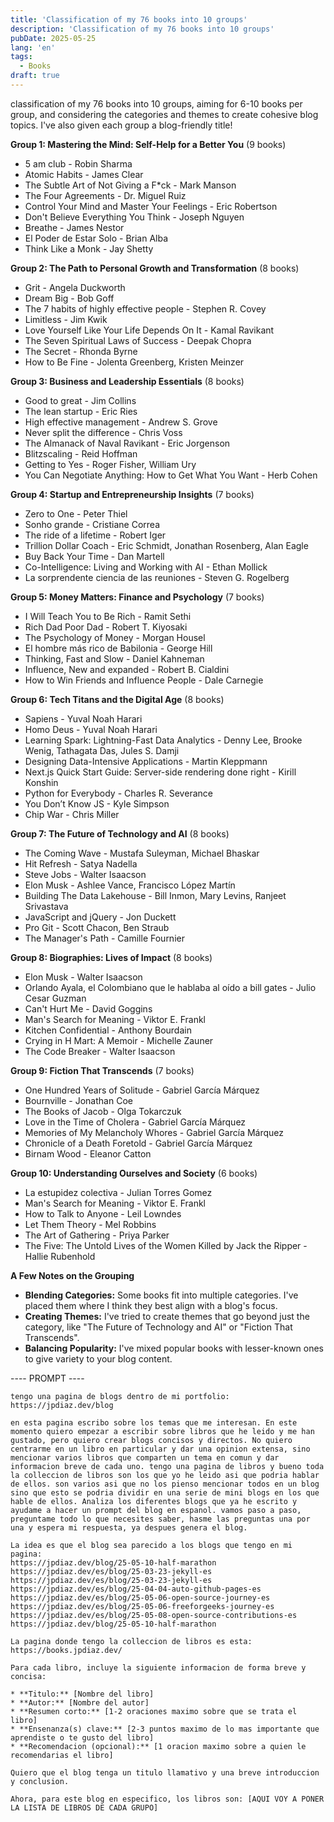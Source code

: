 ```yaml
---
title: 'Classification of my 76 books into 10 groups'
description: 'Classification of my 76 books into 10 groups'
pubDate: 2025-05-25
lang: 'en'
tags:
  - Books
draft: true
---
```


classification of my 76 books into 10 groups, aiming for 6-10 books per group, and considering the categories and themes to create cohesive blog topics. I've also given each group a blog-friendly title!

**Group 1: Mastering the Mind: Self-Help for a Better You** (9 books)

- 5 am club - Robin Sharma
- Atomic Habits - James Clear
- The Subtle Art of Not Giving a F\*ck - Mark Manson
- The Four Agreements - Dr. Miguel Ruiz
- Control Your Mind and Master Your Feelings - Eric Robertson
- Don't Believe Everything You Think - Joseph Nguyen
- Breathe - James Nestor
- El Poder de Estar Solo - Brian Alba
- Think Like a Monk - Jay Shetty

**Group 2: The Path to Personal Growth and Transformation** (8 books)

- Grit - Angela Duckworth
- Dream Big - Bob Goff
- The 7 habits of highly effective people - Stephen R. Covey
- Limitless - Jim Kwik
- Love Yourself Like Your Life Depends On It - Kamal Ravikant
- The Seven Spiritual Laws of Success - Deepak Chopra
- The Secret - Rhonda Byrne
- How to Be Fine - Jolenta Greenberg, Kristen Meinzer

**Group 3: Business and Leadership Essentials** (8 books)

- Good to great - Jim Collins
- The lean startup - Eric Ries
- High effective management - Andrew S. Grove
- Never split the difference - Chris Voss
- The Almanack of Naval Ravikant - Eric Jorgenson
- Blitzscaling - Reid Hoffman
- Getting to Yes - Roger Fisher, William Ury
- You Can Negotiate Anything: How to Get What You Want - Herb Cohen

**Group 4: Startup and Entrepreneurship Insights** (7 books)

- Zero to One - Peter Thiel
- Sonho grande - Cristiane Correa
- The ride of a lifetime - Robert Iger
- Trillion Dollar Coach - Eric Schmidt, Jonathan Rosenberg, Alan Eagle
- Buy Back Your Time - Dan Martell
- Co-Intelligence: Living and Working with AI - Ethan Mollick
- La sorprendente ciencia de las reuniones - Steven G. Rogelberg

**Group 5: Money Matters: Finance and Psychology** (7 books)

- I Will Teach You to Be Rich - Ramit Sethi
- Rich Dad Poor Dad - Robert T. Kiyosaki
- The Psychology of Money - Morgan Housel
- El hombre más rico de Babilonia - George Hill
- Thinking, Fast and Slow - Daniel Kahneman
- Influence, New and expanded - Robert B. Cialdini
- How to Win Friends and Influence People - Dale Carnegie

**Group 6: Tech Titans and the Digital Age** (8 books)

- Sapiens - Yuval Noah Harari
- Homo Deus - Yuval Noah Harari
- Learning Spark: Lightning-Fast Data Analytics - Denny Lee, Brooke Wenig, Tathagata Das, Jules S. Damji
- Designing Data-Intensive Applications - Martin Kleppmann
- Next.js Quick Start Guide: Server-side rendering done right - Kirill Konshin
- Python for Everybody - Charles R. Severance
- You Don’t Know JS - Kyle Simpson
- Chip War - Chris Miller

**Group 7: The Future of Technology and AI** (8 books)

- The Coming Wave - Mustafa Suleyman, Michael Bhaskar
- Hit Refresh - Satya Nadella
- Steve Jobs - Walter Isaacson
- Elon Musk - Ashlee Vance, Francisco López Martín
- Building The Data Lakehouse - Bill Inmon, Mary Levins, Ranjeet Srivastava
- JavaScript and jQuery - Jon Duckett
- Pro Git - Scott Chacon, Ben Straub
- The Manager's Path - Camille Fournier

**Group 8: Biographies: Lives of Impact** (8 books)

- Elon Musk - Walter Isaacson
- Orlando Ayala, el Colombiano que le hablaba al oído a bill gates - Julio Cesar Guzman
- Can't Hurt Me - David Goggins
- Man's Search for Meaning - Viktor E. Frankl
- Kitchen Confidential - Anthony Bourdain
- Crying in H Mart: A Memoir - Michelle Zauner
- The Code Breaker - Walter Isaacson

**Group 9: Fiction That Transcends** (7 books)

- One Hundred Years of Solitude - Gabriel García Márquez
- Bournville - Jonathan Coe
- The Books of Jacob - Olga Tokarczuk
- Love in the Time of Cholera - Gabriel García Márquez
- Memories of My Melancholy Whores - Gabriel García Márquez
- Chronicle of a Death Foretold - Gabriel García Márquez
- Birnam Wood - Eleanor Catton

**Group 10: Understanding Ourselves and Society** (6 books)

- La estupidez colectiva - Julian Torres Gomez
- Man's Search for Meaning - Viktor E. Frankl
- How to Talk to Anyone - Leil Lowndes
- Let Them Theory - Mel Robbins
- The Art of Gathering - Priya Parker
- The Five: The Untold Lives of the Women Killed by Jack the Ripper - Hallie Rubenhold

**A Few Notes on the Grouping**

- **Blending Categories:** Some books fit into multiple categories. I've placed them where I think they best align with a blog's focus.
- **Creating Themes:** I've tried to create themes that go beyond just the category, like "The Future of Technology and AI" or "Fiction That Transcends".
- **Balancing Popularity:** I've mixed popular books with lesser-known ones to give variety to your blog content.

---- PROMPT ----

```
tengo una pagina de blogs dentro de mi portfolio: https://jpdiaz.dev/blog

en esta pagina escribo sobre los temas que me interesan. En este momento quiero empezar a escribir sobre libros que he leido y me han gustado, pero quiero crear blogs concisos y directos. No quiero centrarme en un libro en particular y dar una opinion extensa, sino mencionar varios libros que comparten un tema en comun y dar informacion breve de cada uno. tengo una pagina de libros y bueno toda la colleccion de libros son los que yo he leido asi que podria hablar de ellos. son varios asi que no los pienso mencionar todos en un blog sino que esto se podria dividir en una serie de mini blogs en los que hable de ellos. Analiza los diferentes blogs que ya he escrito y ayudame a hacer un prompt del blog en espanol. vamos paso a paso, preguntame todo lo que necesites saber, hasme las preguntas una por una y espera mi respuesta, ya despues genera el blog.

La idea es que el blog sea parecido a los blogs que tengo en mi pagina:
https://jpdiaz.dev/blog/25-05-10-half-marathon
https://jpdiaz.dev/es/blog/25-03-23-jekyll-es
https://jpdiaz.dev/es/blog/25-03-23-jekyll-es
https://jpdiaz.dev/es/blog/25-04-04-auto-github-pages-es
https://jpdiaz.dev/es/blog/25-05-06-open-source-journey-es
https://jpdiaz.dev/es/blog/25-05-06-freeforgeeks-journey-es
https://jpdiaz.dev/es/blog/25-05-08-open-source-contributions-es
https://jpdiaz.dev/blog/25-05-10-half-marathon

La pagina donde tengo la colleccion de libros es esta: https://books.jpdiaz.dev/

Para cada libro, incluye la siguiente informacion de forma breve y concisa:

* **Titulo:** [Nombre del libro]
* **Autor:** [Nombre del autor]
* **Resumen corto:** [1-2 oraciones maximo sobre que se trata el libro]
* **Ensenanza(s) clave:** [2-3 puntos maximo de lo mas importante que aprendiste o te gusto del libro]
* **Recomendacion (opcional):** [1 oracion maximo sobre a quien le recomendarias el libro]

Quiero que el blog tenga un titulo llamativo y una breve introduccion y conclusion.

Ahora, para este blog en especifico, los libros son: [AQUI VOY A PONER LA LISTA DE LIBROS DE CADA GRUPO]
```
